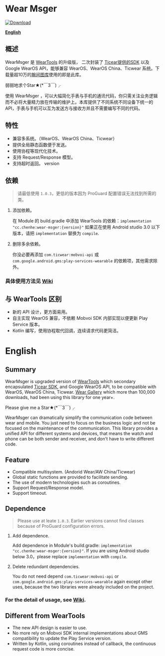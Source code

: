 # Wear Msger

[ ![Download](https://api.bintray.com/packages/liangchenhe55/maven/wear-msger/images/download.svg) ](https://bintray.com/liangchenhe55/maven/wear-msger/_latestVersion)

**[English](#english)**

## 概述

WearMsger 是 [WearTools](https://github.com/liangchenhe55/WearTools) 的升级版， 二次封装了 [Ticear提供的SDK](https://bintray.com/ticwear/maven/mobvoi-api) 以及 Google WearOS API，能够兼容 WearOS、WearOS China、Ticwear 系统。下载量超10万的[腕间图库](http://wg.chenhe.cc/)使用的即是此库。

弱弱地求个Star★(*￣3￣)╭ 

使用 WearMsger ，可以大幅简化手表与手机的通讯代码，你只需关注业务逻辑而不必将大量精力放在传输的维护上。本库提供了不同系统不同设备下统一的API，手表与手机可以互为发送方与接收方并且不需要编写不同的代码。

## 特性

- 兼容多系统。（WearOS、WearOS China、Ticwear）
- 提供全局静态函数便于发送。
- 使用协程等现代化技术。
- 支持 Request/Response 模型。
- 支持超时返回。
version
## 依赖

> 请最低使用 `1.0.3`，更低的版本因为 ProGuard 配置错误无法找到所需的类。

1. 添加依赖。

   在 Module 的 build.gradle 中添加 WearTools 的依赖：`implementation "cc.chenhe:wear-msger:{version}"`
   如果正在使用 Android studio 3.0 以下版本，请把 `implementation` 替换为 `compile`.

2. 删除多余依赖。

   你没必要再添加 `com.ticwear:mobvoi-api` 或 `com.google.android.gms:play-services-wearable` 的依赖项，其他需求除外。


### 具体使用方法见 [Wiki](https://github.com/liangchenhe55/Wear-Msger/wiki)

## 与 WearTools 区别

- 新的 API 设计，更方面易用。
- 自主实现 WearOS 兼容，不依赖 Mobvoi SDK 内部实现以便更新 Play Service 版本。
- Kotlin 编写，使用协程取代回调，连续请求代码更简洁。

# English

## Summary

WearMsger is upgraded version of [WearTools](https://github.com/liangchenhe55/WearTools) which secondary encapsulated [Ticear SDK](https://bintray.com/ticwear/maven/mobvoi-api), and Google WearOS API, to be compatible with WearOS, WearOS China, Ticwear. [Wear Gallery](http://wg.chenhe.cc/) which more than 100,000 downloads,  had been using this library for one year+.

Please give me a Star★(*￣3￣)╭ 

WearMsger can dramatically simplify the communication code between wear and mobile. You just need to focus on the business logic and not be focused on the maintenance of the communication. This library provides a unified API for different systems and devices, that means  the watch and phone can be both sender and receiver, and don't have to write different code.

## Feature

- Compatible multisystem. (Andorid Wear/AW China/Ticwear)
- Global static functions are provided to facilitate sending.
- The use of modern technologies such as coroutines.
- Support Request/Response model.
- Support timeout.

## Dependence

> Please use at leate `1.0.3`. Earlier versions cannot find classes because of ProGuard configuration errors.

1. Add dependence.

   Add dependence in Module's build.gradle: `implementation "cc.chenhe:wear-msger:{version}"`.
   If you are using Android studio below 3.0，please replace `implementation` with `compile`.

2. Delete redundant dependencies.

   You do not need depend `com.ticwear:mobvoi-api` or `com.google.android.gms:play-services-wearable` again except other uses, because the two libraries were already included on the project.


### For the detail of usage, see [Wiki](https://github.com/liangchenhe55/Wear-Msger/wiki).

## Different from WearTools

- The new API design is easier to use.
- No more rely on Mobvoi SDK internal implementations about GMS compatibility to update the Play Service version.
- Written by Kotlin, using coroutines instead of callback, the continuous request code is more concise.
